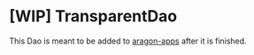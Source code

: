 # [WIP] TransparentDao

This Dao is meant to be added to [aragon-apps](https://github.com/aragon/aragon-apps) after it is finished.
